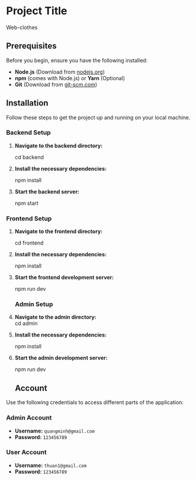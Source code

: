 # Project Title

Web-clothes

## Prerequisites

Before you begin, ensure you have the following installed:

- **Node.js** (Download from [nodejs.org](https://nodejs.org/))
- **npm** (comes with Node.js) or **Yarn** (Optional)
- **Git** (Download from [git-scm.com](https://git-scm.com/))

## Installation

Follow these steps to get the project up and running on your local machine.

### Backend Setup

1. **Navigate to the backend directory:**
   
    cd backend
2. **Install the necessary dependencies:**

   npm install
4. **Start the backend server:**

   npm start
### Frontend Setup

1. **Navigate to the frontend directory:**
   
    cd frontend
2. **Install the necessary dependencies:**

   npm install
4. **Start the frontend development server:**

   npm run dev

   ### Admin Setup

1. **Navigate to the admin directory:**  
    cd admin
2. **Install the necessary dependencies:**

   npm install
4. **Start the admin development server:**

   npm run dev
   ## Account

Use the following credentials to access different parts of the application:

### Admin Account

- **Username:** `quangminh@gmail.com`
- **Password:** `123456789`

### User Account

- **Username:** `thuan1@gmail.com`
- **Password:** `123456789`
